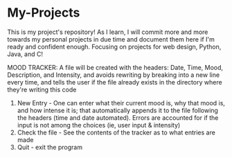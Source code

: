 # My-Projects

This is my project's repository! As I learn, I will commit more and more towards my personal projects in due time and document them here if I'm ready and confident enough. Focusing on projects for web design, Python, Java, and C!

MOOD TRACKER:
A file will be created with the headers: Date, Time, Mood, Description, and Intensity, and avoids rewriting by breaking into a new line every time, and tells the user if the file already exists in the directory where they're writing this code 
1. New Entry - One can enter what their current mood is, why that mood is, and how intense it is; that automatically appends it to the file following the headers (time and date automated). Errors are accounted for if the input is not among the choices (ie, user input & intensity)
2. Check the file - See the contents of the tracker as to what entries are made
3. Quit - exit the program
